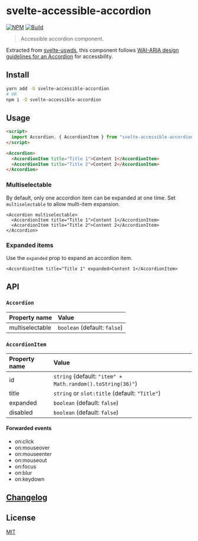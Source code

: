 # svelte-accessible-accordion

[![NPM][npm]][npm-url]
[![Build][build]][build-badge]

> Accessible accordion component.

Extracted from [svelte-uswds](https://github.com/metonym/svelte-uswds), this component follows [WAI-ARIA design guidelines for an Accordion](https://www.w3.org/TR/wai-aria-practices/examples/accordion/accordion.html) for accessbility.

## Install

```sh
yarn add -D svelte-accessible-accordion
# OR
npm i -D svelte-accessible-accordion
```

## Usage

```html
<script>
  import Accordion, { AccordionItem } from "svelte-accessible-accordion";
</script>

<Accordion>
  <AccordionItem title="Title 1">Content 1</AccordionItem>
  <AccordionItem title="Title 2">Content 2</AccordionItem>
</Accordion>
```

### Multiselectable

By default, only one accordion item can be expanded at one time. Set `multiselectable` to allow multi-item expansion.

```svelte
<Accordion multiselectable>
  <AccordionItem title="Title 1">Content 1</AccordionItem>
  <AccordionItem title="Title 2">Content 2</AccordionItem>
</Accordion>
```

### Expanded items

Use the `expanded` prop to expand an accordion item.

```svelte
<AccordionItem title="Title 1" expanded>Content 1</AccordionItem>
```

## API

### `Accordion`

| Property name   | Value                        |
| :-------------- | :--------------------------- |
| multiselectable | `boolean` (default: `false`) |

### `AccordionItem`

| Property name | Value                                                      |
| :------------ | :--------------------------------------------------------- |
| id            | `string` (default: `"item" + Math.random().toString(36)"`) |
| title         | `string` or `slot:title` (default: `"Title"`)              |
| expanded      | `boolean` (default: `false`)                               |
| disabled      | `boolean` (default: `false`)                               |

#### Forwarded events

- on:click
- on:mouseover
- on:mouseenter
- on:mouseout
- on:focus
- on:blur
- on:keydown

## [Changelog](CHANGELOG.md)

## License

[MIT](LICENSE)

[npm]: https://img.shields.io/npm/v/svelte-accessible-accordion.svg?color=blue
[npm-url]: https://npmjs.com/package/svelte-accessible-accordion
[build]: https://travis-ci.com/metonym/svelte-accessible-accordion.svg?branch=master
[build-badge]: https://travis-ci.com/metonym/svelte-accessible-accordion
